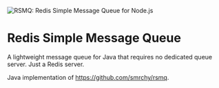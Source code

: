![RSMQ: Redis Simple Message Queue for Node.js](https://img.webmart.de/rsmq_wide.png)

# Redis Simple Message Queue

A lightweight message queue for Java that requires no dedicated queue server. Just a Redis server.

Java implementation of https://github.com/smrchy/rsmq.
